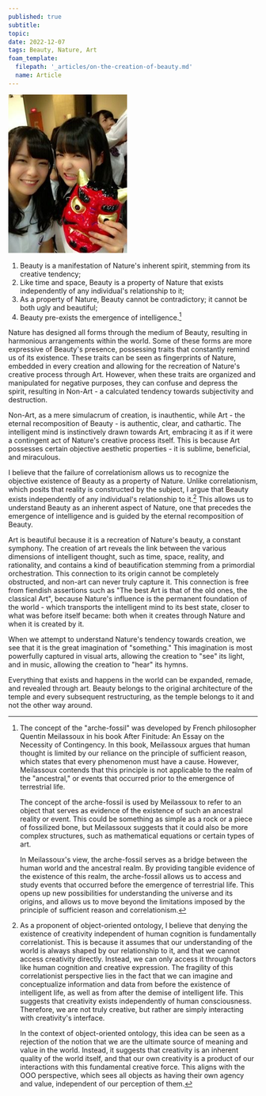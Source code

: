 ```yaml
---
published: true
subtitle:
topic:
date: 2022-12-07
tags: Beauty, Nature, Art
foam_template:
  filepath: '_articles/on-the-creation-of-beauty.md'
  name: Article
---
```


![Picture of Nogizaka46's members Ito Marika and Fukagawa Mai. Marika is holding a demon mask and both of them are making funny faces.](/images/mai_and_marika.jpg)

1. Beauty is a manifestation of Nature's inherent spirit, stemming from its creative tendency;
2. Like time and space, Beauty is a property of Nature that exists independently of any individual's relationship to it;
3. As a property of Nature, Beauty cannot be contradictory; it cannot be both ugly and beautiful;
4. Beauty pre-exists the emergence of intelligence.[^1]

Nature has designed all forms through the medium of Beauty, resulting in harmonious arrangements within the world. Some of these forms are more expressive of Beauty's presence, possessing traits that constantly remind us of its existence. These traits can be seen as fingerprints of Nature, embedded in every creation and allowing for the recreation of Nature's creative process through Art. However, when these traits are organized and manipulated for negative purposes, they can confuse and depress the spirit, resulting in Non-Art - a calculated tendency towards subjectivity and destruction.

Non-Art, as a mere simulacrum of creation, is inauthentic, while Art - the eternal recomposition of Beauty - is authentic, clear, and cathartic. The intelligent mind is instinctively drawn towards Art, embracing it as if it were a contingent act of Nature's creative process itself. This is because Art possesses certain objective aesthetic properties - it is sublime, beneficial, and miraculous.

I believe that the failure of correlationism allows us to recognize the objective existence of Beauty as a property of Nature. Unlike correlationism, which posits that reality is constructed by the subject, I argue that Beauty exists independently of any individual's relationship to it.[^2] This allows us to understand Beauty as an inherent aspect of Nature, one that precedes the emergence of intelligence and is guided by the eternal recomposition of Beauty.

Art is beautiful because it is a recreation of Nature's beauty, a constant symphony. The creation of art reveals the link between the various dimensions of intelligent thought, such as time, space, reality, and rationality, and contains a kind of beautification stemming from a primordial orchestration. This connection to its origin cannot be completely obstructed, and non-art can never truly capture it. This connection is free from fiendish assertions such as "The best Art is that of the old ones, the classical Art", because Nature's influence is the permanent foundation of the world - which transports the intelligent mind to its best state, closer to what was before itself became: both when it creates through Nature and when it is created by it.

When we attempt to understand Nature's tendency towards creation, we see that it is the great imagination of "something." This imagination is most powerfully captured in visual arts, allowing the creation to "see" its light, and in music, allowing the creation to "hear" its hymns.

Everything that exists and happens in the world can be expanded, remade, and revealed through art. Beauty belongs to the original architecture of the temple and every subsequent restructuring, as the temple belongs to it and not the other way around.

[^1]: The concept of the "arche-fossil" was developed by French philosopher Quentin Meilassoux in his book After Finitude: An Essay on the Necessity of Contingency. In this book, Meilassoux argues that human thought is limited by our reliance on the principle of sufficient reason, which states that every phenomenon must have a cause. However, Meilassoux contends that this principle is not applicable to the realm of the "ancestral," or events that occurred prior to the emergence of terrestrial life.

    The concept of the arche-fossil is used by Meilassoux to refer to an object that serves as evidence of the existence of such an ancestral reality or event. This could be something as simple as a rock or a piece of fossilized bone, but Meilassoux suggests that it could also be more complex structures, such as mathematical equations or certain types of art.

    In Meilassoux's view, the arche-fossil serves as a bridge between the human world and the ancestral realm. By providing tangible evidence of the existence of this realm, the arche-fossil allows us to access and study events that occurred before the emergence of terrestrial life. This opens up new possibilities for understanding the universe and its origins, and allows us to move beyond the limitations imposed by the principle of sufficient reason and correlationism.

[^2]: As a proponent of object-oriented ontology, I believe that denying the existence of creativity independent of human cognition is fundamentally correlationist. This is because it assumes that our understanding of the world is always shaped by our relationship to it, and that we cannot access creativity directly. Instead, we can only access it through factors like human cognition and creative expression. The fragility of this correlationist perspective lies in the fact that we can imagine and conceptualize information and data from before the existence of intelligent life, as well as from after the demise of intelligent life. This suggests that creativity exists independently of human consciousness. Therefore, we are not truly creative, but rather are simply interacting with creativity's interface.

    In the context of object-oriented ontology, this idea can be seen as a rejection of the notion that we are the ultimate source of meaning and value in the world. Instead, it suggests that creativity is an inherent quality of the world itself, and that our own creativity is a product of our interactions with this fundamental creative force. This aligns with the OOO perspective, which sees all objects as having their own agency and value, independent of our perception of them.

